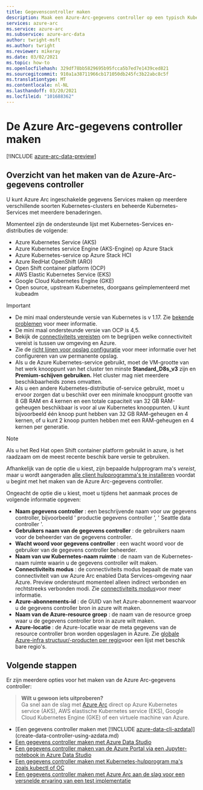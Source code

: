 ```yaml
---
title: Gegevenscontroller maken
description: Maak een Azure-Arc-gegevens controller op een typisch Kubernetes-cluster met meerdere knoop punten dat u al hebt geïmplementeerd.
services: azure-arc
ms.service: azure-arc
ms.subservice: azure-arc-data
author: twright-msft
ms.author: twright
ms.reviewer: mikeray
ms.date: 03/02/2021
ms.topic: how-to
ms.openlocfilehash: 329df78bb5829695b95fcca5b7ed7e1439ced821
ms.sourcegitcommit: 910a1a38711966cb171050db245fc3b22abc8c5f
ms.translationtype: MT
ms.contentlocale: nl-NL
ms.lasthandoff: 03/20/2021
ms.locfileid: "101688362"
---
```

# <a name="create-the-azure-arc-data-controller"></a>De Azure Arc-gegevens controller maken

[!INCLUDE [azure-arc-data-preview](../../../includes/azure-arc-data-preview.md)]

## <a name="overview-of-creating-the-azure-arc-data-controller"></a>Overzicht van het maken van de Azure-Arc-gegevens controller

U kunt Azure Arc ingeschakelde gegevens Services maken op meerdere verschillende soorten Kubernetes-clusters en beheerde Kubernetes-Services met meerdere benaderingen.

Momenteel zijn de ondersteunde lijst met Kubernetes-Services en-distributies de volgende:

- Azure Kubernetes Service (AKS)
- Azure Kubernetes service Engine (AKS-Engine) op Azure Stack
- Azure Kubernetes-service op Azure Stack HCI
- Azure RedHat OpenShift (ARO)
- Open Shift container platform (OCP)
- AWS Elastic Kubernetes Service (EKS)
- Google Cloud Kubernetes Engine (GKE)
- Open source, upstream Kubernetes, doorgaans geïmplementeerd met kubeadm

> [!IMPORTANT]
> * De mini maal ondersteunde versie van Kubernetes is v 1.17. Zie [bekende problemen](./release-notes.md#known-issues) voor meer informatie. 
> * De mini maal ondersteunde versie van OCP is 4,5.
> * Bekijk de [connectiviteits vereisten](connectivity.md) om te begrijpen welke connectiviteit vereist is tussen uw omgeving en Azure.
> * Zie de [richt lijnen voor opslag configuratie](storage-configuration.md) voor meer informatie over het configureren van uw permanente opslag.
> * Als u de Azure Kubernetes-service gebruikt, moet de VM-grootte van het werk knooppunt van het cluster ten minste **Standard_D8s_v3** zijn en **Premium-schijven gebruiken.** Het cluster mag niet meerdere beschikbaarheids zones omvatten. 
> * Als u een andere Kubernetes-distributie of-service gebruikt, moet u ervoor zorgen dat u beschikt over een minimale knooppunt grootte van 8 GB RAM en 4 kernen en een totale capaciteit van 32 GB RAM-geheugen beschikbaar is voor al uw Kubernetes knooppunten. U kunt bijvoorbeeld één knoop punt hebben van 32 GB RAM-geheugen en 4 kernen, of u kunt 2 knoop punten hebben met een RAM-geheugen en 4 kernen per generatie.

> [!NOTE]
> Als u het Red Hat open Shift container platform gebruikt in azure, is het raadzaam om de meest recente beschik bare versie te gebruiken.

Afhankelijk van de optie die u kiest, zijn bepaalde hulpprogram ma's _vereist_, maar u wordt aangeraden [alle client hulpprogramma's te installeren](./install-client-tools.md) voordat u begint met het maken van de Azure Arc-gegevens controller.

Ongeacht de optie die u kiest, moet u tijdens het aanmaak proces de volgende informatie opgeven:

- **Naam gegevens controller** : een beschrijvende naam voor uw gegevens controller, bijvoorbeeld ' productie gegevens controller ', ' Seattle data controller '.
- **Gebruikers naam van de gegevens controller** : de gebruikers naam voor de beheerder van de gegevens controller.
- **Wacht woord voor gegevens controller** : een wacht woord voor de gebruiker van de gegevens controller beheerder.
- **Naam van uw Kubernetes-naam ruimte** : de naam van de Kubernetes-naam ruimte waarin u de gegevens controller wilt maken.
- **Connectiviteits modus** : de connectiviteits modus bepaalt de mate van connectiviteit van uw Azure Arc enabled Data Services-omgeving naar Azure. Preview ondersteunt momenteel alleen indirect verbonden en rechtstreeks verbonden modi.  Zie [connectiviteits modus](./connectivity.md)voor meer informatie. 
- **Azure-abonnements-id** : de GUID van het Azure-abonnement waarvoor u de gegevens controller bron in azure wilt maken.
- **Naam van de Azure-resource groep** : de naam van de resource groep waar u de gegevens controller bron in azure wilt maken.
- **Azure-locatie** : de Azure-locatie waar de meta gegevens van de resource controller bron worden opgeslagen in Azure. Zie [globale Azure-infra structuur/-producten per regio](https://azure.microsoft.com/global-infrastructure/services/?products=azure-arc)voor een lijst met beschik bare regio's.

## <a name="next-steps"></a>Volgende stappen

Er zijn meerdere opties voor het maken van de Azure Arc-gegevens controller:

> **Wilt u gewoon iets uitproberen?**  
> Ga snel aan de slag met [Azure Arc](https://azurearcjumpstart.io/azure_arc_jumpstart/azure_arc_data/) direct op Azure Kubernetes service (AKS), AWS elastische Kubernetes service (EKS), Google Cloud Kubernetes Engine (GKE) of een virtuele machine van Azure.
> 
- [Een gegevens controller maken met [!INCLUDE [azure-data-cli-azdata](../../../includes/azure-data-cli-azdata.md)]](create-data-controller-using-azdata.md)
- [Een gegevens controller maken met Azure Data Studio](create-data-controller-azure-data-studio.md)
- [Een gegevens controller maken van de Azure Portal via een Jupyter-notebook in Azure Data Studio](create-data-controller-resource-in-azure-portal.md)
- [Een gegevens controller maken met Kubernetes-hulpprogram ma's zoals kubectl of OC](create-data-controller-using-kubernetes-native-tools.md)
- [Een gegevens controller maken met Azure Arc aan de slag voor een versnelde ervaring van een test implementatie](https://azurearcjumpstart.io/azure_arc_jumpstart/azure_arc_data/)
